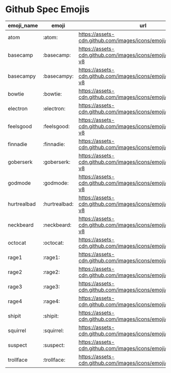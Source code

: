 # Github Spec Emojis

|emoji_name|emoji|url|
|---|---|---|
|atom|:atom:|https://assets-cdn.github.com/images/icons/emoji/atom.png?v8|
|basecamp|:basecamp:|https://assets-cdn.github.com/images/icons/emoji/basecamp.png?v8|
|basecampy|:basecampy:|https://assets-cdn.github.com/images/icons/emoji/basecampy.png?v8|
|bowtie|:bowtie:|https://assets-cdn.github.com/images/icons/emoji/bowtie.png?v8|
|electron|:electron:|https://assets-cdn.github.com/images/icons/emoji/electron.png?v8|
|feelsgood|:feelsgood:|https://assets-cdn.github.com/images/icons/emoji/feelsgood.png?v8|
|finnadie|:finnadie:|https://assets-cdn.github.com/images/icons/emoji/finnadie.png?v8|
|goberserk|:goberserk:|https://assets-cdn.github.com/images/icons/emoji/goberserk.png?v8|
|godmode|:godmode:|https://assets-cdn.github.com/images/icons/emoji/godmode.png?v8|
|hurtrealbad|:hurtrealbad:|https://assets-cdn.github.com/images/icons/emoji/hurtrealbad.png?v8|
|neckbeard|:neckbeard:|https://assets-cdn.github.com/images/icons/emoji/neckbeard.png?v8|
|octocat|:octocat:|https://assets-cdn.github.com/images/icons/emoji/octocat.png?v8|
|rage1|:rage1:|https://assets-cdn.github.com/images/icons/emoji/rage1.png?v8|
|rage2|:rage2:|https://assets-cdn.github.com/images/icons/emoji/rage2.png?v8|
|rage3|:rage3:|https://assets-cdn.github.com/images/icons/emoji/rage3.png?v8|
|rage4|:rage4:|https://assets-cdn.github.com/images/icons/emoji/rage4.png?v8|
|shipit|:shipit:|https://assets-cdn.github.com/images/icons/emoji/shipit.png?v8|
|squirrel|:squirrel:|https://assets-cdn.github.com/images/icons/emoji/shipit.png?v8|
|suspect|:suspect:|https://assets-cdn.github.com/images/icons/emoji/suspect.png?v8|
|trollface|:trollface:|https://assets-cdn.github.com/images/icons/emoji/trollface.png?v8|
